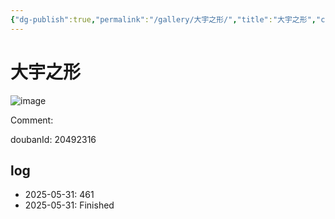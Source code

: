 ```yaml
---
{"dg-publish":true,"permalink":"/gallery/大宇之形/","title":"大宇之形","created":"2025-06-02T12:37:17.180+08:00"}
---
```



# 大宇之形

![image](https://hiraeth-picbed.oss-cn-beijing.aliyuncs.com/20250531155312.webp)

Comment: 



doubanId: 20492316

## log

- 2025-05-31: 461
- 2025-05-31: Finished
